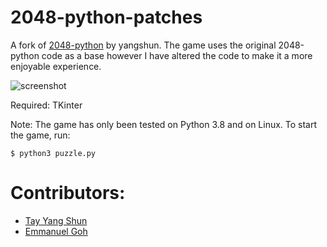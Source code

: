 2048-python-patches
===========
A fork of [2048-python](https://github.com/yangshun/2048-python) by yangshun. The game uses the original 2048-python code as a base however I have altered the code to make it a more enjoyable experience. 

![screenshot](img/screenshot.png)

Required:
TKinter 

Note:
The game has only been tested on Python 3.8 and on Linux.
To start the game, run:
    
    $ python3 puzzle.py


Contributors:
==

- [Tay Yang Shun](http://github.com/yangshun)
- [Emmanuel Goh](http://github.com/emman27)
